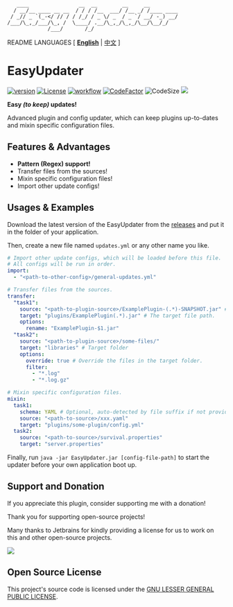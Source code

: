 ```text
   ____                __  __        __     __         
  / __/__ ____ __ __  / / / /__  ___/ /__ _/ /____ ____
 / _// _ `(_-</ // / / /_/ / _ \/ _  / _ `/ __/ -_) __/
/___/\_,_/___/\_, /  \____/ .__/\_,_/\_,_/\__/\__/_/   
             /___/       /_/                          
```

README LANGUAGES [ [**English**](README.md) | [中文](README_CN.md)  ]

# EasyUpdater

[![version](https://img.shields.io/github/v/release/CarmJos/EasyUpdater)](https://github.com/CarmJos/EasyUpdater/releases)
[![License](https://img.shields.io/github/license/CarmJos/EasyUpdater)](https://www.gnu.org/licenses/lgpl-3.0.html)
[![workflow](https://github.com/CarmJos/EasyUpdater/actions/workflows/maven.yml/badge.svg?branch=master)](https://github.com/CarmJos/EasyUpdater/actions/workflows/maven.yml)
[![CodeFactor](https://www.codefactor.io/repository/github/carmjos/EasyUpdater/badge)](https://www.codefactor.io/repository/github/carmjos/EasyUpdater)
![CodeSize](https://img.shields.io/github/languages/code-size/CarmJos/EasyUpdater)
![](https://visitor-badge.glitch.me/badge?page_id=EasyUpdater.readme)

**Easy _(to keep)_ updates!**

Advanced plugin and config updater, which can keep plugins up-to-dates and mixin specific configuration files.

## Features & Advantages

- **Pattern (Regex) support!**
- Transfer files from the sources!
- Mixin specific configuration files!
- Import other update configs!

## Usages & Examples

Download the latest version of the EasyUpdater from
the [releases](https://github.com/CarmJos/EasyUpdater/releases)
and put it in the folder of your application.

Then, create a new file named `updates.yml` or any other name you like.

```yaml
# Import other update configs, which will be loaded before this file.
# All configs will be run in order.
import:
  - "<path-to-other-config>/general-updates.yml"

# Transfer files from the sources.
transfer:
  "task1":
    source: "<path-to-plugin-source>/ExamplePlugin-(.*)-SNAPSHOT.jar" # The source file path.
    target: "plugins/ExamplePlugin(.*).jar" # The target file path.
    options:
      rename: "ExamplePlugin-$1.jar"
  "task2":
    source: "<path-to-plugin-source>/some-files/"
    target: "libraries" # Target folder
    options:
      override: true # Override the files in the target folder.
      filter:
        - "*.log"
        - "*.log.gz"

# Mixin specific configuration files.
mixin:
  task1:
    schema: YAML # Optional, auto-detected by file suffix if not provided.
    source: "<path-to-source>/xxx.yaml"
    target: "plugins/some-plugin/config.yml"
  task2:
    source: "<path-to-source>/survival.properties"
    target: "server.properties"

```

Finally, run `java -jar EasyUpdater.jar [config-file-path]` to start the updater
before your own application boot up.

## Support and Donation

If you appreciate this plugin, consider supporting me with a donation!

Thank you for supporting open-source projects!

Many thanks to Jetbrains for kindly providing a license for us to work on this and other open-source projects.

[![](https://resources.jetbrains.com/storage/products/company/brand/logos/jb_beam.svg)](https://www.jetbrains.com/?from=https://github.com/ArtformGames/EasyUpdater)

## Open Source License

This project's source code is licensed under
the [GNU LESSER GENERAL PUBLIC LICENSE](https://www.gnu.org/licenses/lgpl-3.0.html).
 